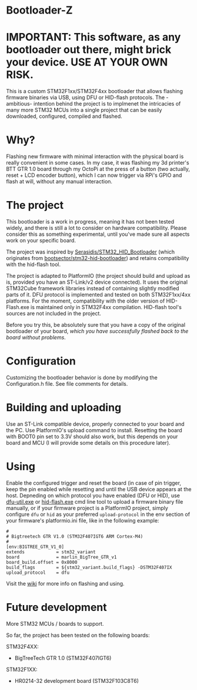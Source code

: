 # Bootloader-Z

# IMPORTANT: This software, as any bootloader out there, might brick your device. USE AT YOUR OWN RISK.

This is a custom STM32F1xx/STM32F4xx bootloader that allows flashing firmware binaries via USB, using DFU or HID-flash protocols. The -ambitious- intention behind the project is to implmenet the intricacies of many more STM32 MCUs into a single project that can be easily downloaded, configured, compiled and flashed.

# Why?

Flashing new firmware with minimal interaction with the physical board is really convenient in some cases. In my case, it was flashing my 3d printer's BTT GTR 1.0 board through my OctoPi at the press of a button (two actually, reset + LCD encoder button), which I can now trigger via RPi's GPIO and flash at will, without any manual interaction.

# The project

This bootloader is a work in progress, meaning it has not been tested widely, and there is still a lot to consider on hardware compatibility. Please consider this as something experimental, until you've made sure all aspects work on your specific board.

The project was inspired by [Serasidis/STM32_HID_Bootloader](https://github.com/Serasidis/STM32_HID_Bootloader) (which originates from [bootsector/stm32-hid-bootloader](https://github.com/bootsector/stm32-hid-bootloader)) and retains compatibility with the hid-flash tool.

The project is adapted to PlatformIO (the project should build and upload as is, provided you have an ST-Link/v2 device connected). It uses the original STM32Cube framework libraries instead of containing slightly modified parts of it. DFU protocol is implemented and tested on both STM32F1xx/4xx platforms. For the moment, compatibility with the older version of HID-Flash.exe is maintained only in STM32F4xx compilation. HID-flash tool's sources are not included in the project.

Before you try this, be absolutely sure that you have a copy of the original bootloader of your board, *which you have successfully flashed back to the board without problems*.

# Configuration

Customizing the bootloader behavior is done by modifying the Configuration.h file. See file comments for details.

# Building and uploading

Use an ST-Link compatible device, properly connected to your board and the PC. Use PlatformIO's upload command to install. Resetting the board with BOOT0 pin set to 3.3V should also work, but this depends on your board and MCU (I will provide some details on this procedure later).

# Using

Enable the configured trigger and reset the board (in case of pin trigger, keep the pin enabled while resetting and until the USB device appears at the host. Depneding on which protocol you have enabled (DFU or HID), use [dfu-util.exe](https://github.com/Stefan-Schmidt/dfu-util) or [hid-flash.exe](https://github.com/Serasidis/STM32_HID_Bootloader/releases) cmd line tool to upload a firmware binary file manually, or if your firmware project is a PlatformIO project, simply configure `dfu` or `hid` as your preferred `upload-protocol` in the env section of your firmware's platformio.ini file, like in the following example:

```
#
# Bigtreetech GTR V1.0 (STM32F407IGT6 ARM Cortex-M4)
#
[env:BIGTREE_GTR_V1_0]
extends            = stm32_variant
board              = marlin_BigTree_GTR_v1
board_build.offset = 0x8000
build_flags        = ${stm32_variant.build_flags} -DSTM32F407IX
upload_protocol    = dfu
```

Visit the [wiki](https://github.com/zeleps/BootloaderZ/wiki) for more info on flashing and using.

# Future development

More STM32 MCUs / boards to support.

So far, the project has been tested on the following boards:

STM32F4XX:

- BigTreeTech GTR 1.0 (STM32F407IGT6)

STM32F1XX:

- HR0214-32 development board (STM32F103C8T6)
